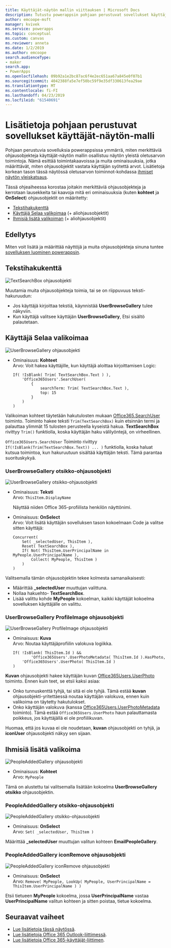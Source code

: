 ```yaml
---
title: Käyttäjät-näytön mallin viittauksen | Microsoft Docs
description: Tutustu powerappsin pohjaan perustuvat sovellukset käyttäjät-näytön malli toimintaan tiedot
author: emcoope-msft
manager: kvivek
ms.service: powerapps
ms.topic: conceptual
ms.custom: canvas
ms.reviewer: anneta
ms.date: 1/2/2019
ms.author: emcoope
search.audienceType:
- maker
search.app:
- PowerApps
ms.openlocfilehash: 09b92a1e2bc87ac6f4e2ec651aa67a845e0f07b1
ms.sourcegitcommit: 4042388fa5e7ef50bc59f9e35df330613fea29ae
ms.translationtype: MT
ms.contentlocale: fi-FI
ms.lasthandoff: 04/23/2019
ms.locfileid: "61540691"
---
```

# <a name="reference-information-about-the-people-screen-template-for-canvas-apps"></a>Lisätietoja pohjaan perustuvat sovellukset käyttäjät-näytön-malli

Pohjaan perustuvia sovelluksia powerappsissa ymmärrä, miten merkittäviä ohjausobjekteja käyttäjät-näytön mallin osallistuu näytön yleistä oletusarvon toimintoja. Nämä esittää toimintakaavoissa ja muita ominaisuuksia, jotka määrittävät, miten ohjausobjektit vastata käyttäjän syötettä arvot. Lisätietoja korkean tason tässä näytössä oletusarvon toiminnot-kohdassa [ihmiset näytön yleiskatsaus](people-screen-overview.md).

Tässä ohjeaiheessa korostaa joitakin merkittäviä ohjausobjekteja ja kerrotaan lausekkeita tai kaavoja mitä eri ominaisuuksia (kuten **kohteet** ja **OnSelect**) ohjausobjektit on määritetty:

* [Tekstihakukenttä](#text-search-box)
* [Käyttäjä Selaa valikoimaa](#user-browse-gallery) (+ aliohjausobjektit)
* [Ihmisiä lisätä valikoiman](#people-added-gallery) (+ aliohjausobjektit)

## <a name="prerequisite"></a>Edellytys

Miten voit lisätä ja määrittää näyttöjä ja muita ohjausobjekteja sinuna tuntee [sovelluksen luominen powerappsin](../data-platform-create-app-scratch.md).

## <a name="text-search-box"></a>Tekstihakukenttä

![TextSearchBox ohjausobjekti](media/people-screen/people-search-box.png)

Muutamia muita ohjausobjekteja toimia, tai se on riippuvuus teksti-hakuruudun:

* Jos käyttäjä kirjoittaa tekstiä, käynnistää **UserBrowseGallery** tulee näkyviin.
* Kun käyttäjä valitsee käyttäjän **UserBrowseGallery**, Etsi sisältö palautetaan.

## <a name="user-browse-gallery"></a>Käyttäjä Selaa valikoimaa

![UserBrowseGallery ohjausobjekti](media/people-screen/people-browse-gall.png)

* Ominaisuus: **Kohteet**<br>
    Arvo: Voit hakea käyttäjille, kun käyttäjä aloittaa kirjoittamisen Logic:
    
    ```powerapps-dot
    If( !IsBlank( Trim( TextSearchBox.Text ) ), 
        'Office365Users'.SearchUser(
            {
                searchTerm: Trim( TextSearchBox.Text ), 
                top: 15
            }
        )
    )
    ```
    
Valikoiman kohteet täytetään hakutulosten mukaan [Office365.SearchUser](https://docs.microsoft.com/connectors/office365users/#searchuser) toiminto. Toiminto hakee teksti `Trim(TextSearchBox)` kuin etsinnän termi ja palauttaa ylimmät 15 tulosten perusteella kyseistä hakua. **TextSearchBox** rivittyy `Trim()` funktiolla, koska käyttäjän haku välilyöntejä, on virheellinen.

`Office365Users.SearchUser` Toiminto rivittyy `If(!IsBlank(Trim(TextSearchBox.Text)) ... )` funktiolla, koska haluat kutsua toimintoa, kun hakuruutuun sisältää käyttäjän teksti. Tämä parantaa suorituskykyä.

### <a name="userbrowsegallery-title-control"></a>UserBrowseGallery otsikko-ohjausobjekti

![UserBrowseGallery otsikko-ohjausobjekti](media/people-screen/people-browse-gall-title.png)

* Ominaisuus: **Teksti**<br>Arvo: `ThisItem.DisplayName`

  Näyttää niiden Office 365-profiilista henkilön näyttönimi.

* Ominaisuus: **OnSelect**<br>
    Arvo: Voit lisätä käyttäjän sovelluksen tason kokoelmaan Code ja valitse sitten käyttäjä:

    ```powerapps-dot
    Concurrent(
        Set( _selectedUser, ThisItem ),
        Reset( TextSearchBox ),
        If( Not( ThisItem.UserPrincipalName in MyPeople.UserPrincipalName ), 
            Collect( MyPeople, ThisItem )
        )
    )
    ```
Valitsemalla tämän ohjausobjektin tekee kolmesta samanaikaisesti:

   * Määrittää  **\_selectedUser** muuttujan valittuna.
   * Nollaa hakuehto- **TextSearchBox**.
   * Lisää valittu kohde **MyPeople** kokoelman, kaikki käyttäjät kokoelma sovelluksen käyttäjälle on valittu.

### <a name="userbrowsegallery-profileimage-control"></a>UserBrowseGallery ProfileImage ohjausobjekti

![UserBrowseGallery ProfileImage ohjausobjekti](media/people-screen/people-browse-gall-image.png)

* Ominaisuus: **Kuva**<br>
    Arvo: Noutaa käyttäjäprofiilin valokuva logiikka.

    ```powerapps-dot
    If( !IsBlank( ThisItem.Id ) && 
            'Office365Users'.UserPhotoMetadata( ThisItem.Id ).HasPhoto,
        'Office365Users'.UserPhoto( ThisItem.Id )
    )
    ```

**Kuvan** ohjausobjekti hakee käyttäjän kuvan [Office365Users.UserPhoto](https://docs.microsoft.com/connectors/office365users/#get-user-photo--v1-) toiminto. Ennen kuin teet, se etsii kaksi asiaa:
  
   * Onko tunnuskenttä tyhjä, tai sitä ei ole tyhjä. Tämä estää **kuvan** ohjausobjekti-yritettäessä noutaa käyttäjän valokuva, ennen kuin valikoima on täytetty hakutulokset.
   * Onko käyttäjän valokuva (kanssa [Office365Users.UserPhotoMetadata](https://docs.microsoft.com/connectors/office365users/#get-user-photo-metadata) toiminto). Tämä estää `Office365Users.UserPhoto` haun palauttamasta poikkeus, jos käyttäjällä ei ole profiilikuvan.

Huomaa, että jos kuvaa ei ole noudetaan, **kuvan** ohjausobjekti on tyhjä, ja **iconUser** ohjausobjekti näkyy sen sijaan.

## <a name="people-added-gallery"></a>Ihmisiä lisätä valikoima

![PeopleAddedGallery ohjausobjekti](media/people-screen/people-people-gall.png)

* Ominaisuus: **Kohteet**<br>
    Arvo: `MyPeople`

Tämä on alustettu tai valitsemalla lisätään kokoelma **UserBrowseGallery otsikko** ohjausobjektin.

### <a name="peopleaddedgallery-title-control"></a>PeopleAddedGallery otsikko-ohjausobjekti

![PeopleAddedGallery otsikko-ohjausobjekti](media/people-screen/people-people-gall-title.png)

* Ominaisuus: **OnSelect**<br>
    Arvo: `Set( _selectedUser, ThisItem )`

Määrittää **_selectedUser** muuttujan valitun kohteen **EmailPeopleGallery**.

### <a name="peopleaddedgallery-iconremove-control"></a>PeopleAddedGallery iconRemove ohjausobjekti

![PeopleAddedGallery iconRemove ohjausobjekti](media/people-screen/people-people-gall-delete.png)

* Ominaisuus: **OnSelect**<br>
    Arvo: `Remove( MyPeople, LookUp( MyPeople, UserPrincipalName = ThisItem.UserPrincipalName ) )`

Etsii tietueen **MyPeople** kokoelma, jossa **UserPrincipalName** vastaa **UserPrincipalName** valitun kohteen ja sitten poistaa, tietue kokoelma.

## <a name="next-steps"></a>Seuraavat vaiheet

* [Lue lisätietoja tässä näytössä](./people-screen-overview.md).
* [Lue lisätietoja Office 365 Outlook-liittimessä](../connections/connection-office365-outlook.md).
* [Lue lisätietoja Office 365-käyttäjät-liittimen](../connections/connection-office365-users.md).
